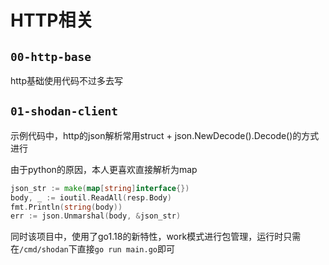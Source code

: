# HTTP相关

## `00-http-base`
http基础使用代码不过多去写

## `01-shodan-client`
示例代码中，http的json解析常用struct + json.NewDecode().Decode()的方式进行

由于python的原因，本人更喜欢直接解析为map
```go
json_str := make(map[string]interface{})
body, _ := ioutil.ReadAll(resp.Body)
fmt.Println(string(body))
err := json.Unmarshal(body, &json_str)
```

同时该项目中，使用了go1.18的新特性，work模式进行包管理，运行时只需在`/cmd/shodan`下直接`go run main.go`即可
